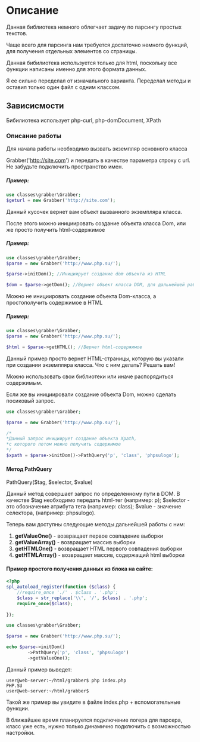 Описание
=====================

Данная библиотека немного облегчает задачу по парсингу простых текстов.

Чаще всего для парсинга нам требуется достаточно немного функций, для получения
отдельных элементов со страницы.

Данная бибилиотека используется только для html, поскольку все функции написаны
именно для этого формата данных.

Я ее сильно переделал от изначального варианта. Переделал методы и оставил только один файл
с одним классом.

Зависисмости
---------------------

Бибилиотека использует php-curl, php-domDocument, XPath

### Описание работы

Для начала работы необходимо вызвать экземпляр основного класса 

Grabber('http://site.com') и передать в качестве параметра строку с url.
Не забудьте подключить пространство имен.

##### Пример:

```php
use classes\grabber\Grabber;
$geturl = new Grabber('http://site.com');
```

Данный кусочек вернет вам объект вызванного экземпляра класса.

После этого можно инициировать создание объекта класса Dom,
или же просто получить html-содержимое

##### Пример:

```php
use classes\grabber\Grabber;
$parse = new Grabber('http://www.php.su/');

$parse->initDom(); //Инициирует создание dom объекта из HTML

$dom = $parse->getDom(); //Вернет объект класса DOM, для дальнейшей работы

```

Можно не инициировать создание объекта Dom-класса, а простополучить содержимое
в HTML

##### Пример:

```php
use classes\grabber\Grabber;
$parse = new Grabber('http://www.php.su/');

$html = $parse->getHTML(); //Вернет html-содержимое
```

Данный пример просто вернет HTML-страницы, которую вы указали при
создании экземпляра класса. Что с ним делать? Решать вам!

Можно использовать свои библиотеки или иначе распорядиться содержимым.


Если же вы инициировали создание объекта Dom, можно сделать посиковый запрос.

```php
use classes\grabber\Grabber;

$parse = new Grabber('http://www.php.su/');

/*
*Данный запрос инициирует создание объекта Xpath,
*с которого потом можно получить содержимое
*/
$xpath = $parse->initDom()->PathQuery('p', 'class', 'phpsulogo'); 
```

#### Метод PathQuery

PathQuery($tag, $selector, $value)

Данный метод совершает запрос по определенному пути в DOM. 
В качестве $tag необходимо передать html-тег (например: p);
$selector - это обозначение атрибута тега (например: class);
$value - значение селектора, (например: phpsulogo).

Теперь вам доступны следующие методы дальнейшей работы с ним:

1. **getValueOne()** - возвращает первое совпадение выборки
2. **getValueArray()** - возвращает массив выборки
3. **getHTMLOne()** - возвращает HTML первого совпадения выборки
4. **getHTMLArray()** - возвращает массив, содержащий html выборки


#### Пример простого получения данных из блока на сайте:

```php
<?php
spl_autoload_register(function ($class) {
    //require_once './' . $class . '.php';
    $class = str_replace('\\', '/', $class) . '.php';
    require_once($class);
    
});

use classes\grabber\Grabber;

$parse = new Grabber('http://www.php.su/');

echo $parse->initDom()
        ->PathQuery('p', 'class', 'phpsulogo')
        ->getValueOne();
```
Данный пример выведет:

```shell
user@web-server:~/html/grabber$ php index.php
PHP.SU
user@web-server:~/html/grabber$
```

Такой же пример вы увидите в файле index.php + вспомогательные функции.

В ближайшее время планируется подключение логера для парсера, класс уже есть,
нужно только динамично подключить с возможностью настройки.

